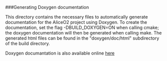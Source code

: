 
###Generating Doxygen documentation

This directory contains the necessary files to automatically generate documentation for the AliceO2 project using Doxygen. To create the documentation, set the flag -DBUILD_DOXYGEN=ON when calling cmake; the doxygen documentation will then be generated when calling make.  The generated html files can be found in the "doxygen/doc/html" subdirectory of the build directory.

Doxygen documantation is also available online [here](http://aliceo2group.github.io/AliceO2/)
